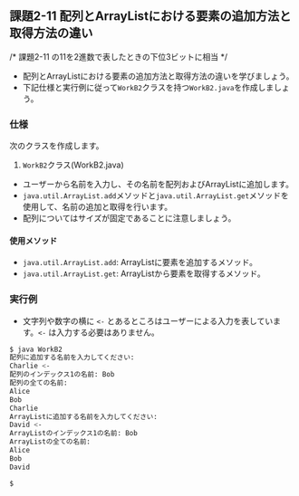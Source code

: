 ## 課題2-11 配列とArrayListにおける要素の追加方法と取得方法の違い
/* 課題2-11 の11を2進数で表したときの下位3ビットに相当 */

- 配列とArrayListにおける要素の追加方法と取得方法の違いを学びましょう。
- 下記仕様と実行例に従って`WorkB2`クラスを持つ`WorkB2.java`を作成しましょう。

### 仕様

次のクラスを作成します。

1. `WorkB2`クラス(WorkB2.java)

- ユーザーから名前を入力し、その名前を配列およびArrayListに追加します。
- `java.util.ArrayList.add`メソッドと`java.util.ArrayList.get`メソッドを使用して、名前の追加と取得を行います。
- 配列についてはサイズが固定であることに注意しましょう。

#### 使用メソッド
- `java.util.ArrayList.add`: ArrayListに要素を追加するメソッド。
- `java.util.ArrayList.get`: ArrayListから要素を取得するメソッド。

### 実行例

- 文字列や数字の横に `<-` とあるところはユーザーによる入力を表しています。`<-` は入力する必要はありません。

```sh
$ java WorkB2
配列に追加する名前を入力してください:
Charlie <-
配列のインデックス1の名前: Bob
配列の全ての名前: 
Alice
Bob
Charlie
ArrayListに追加する名前を入力してください: 
David <-
ArrayListのインデックス1の名前: Bob
ArrayListの全ての名前: 
Alice
Bob
David

$
```